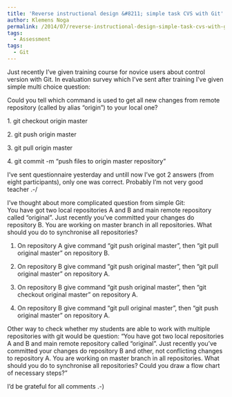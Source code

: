 ```yaml
---
title: 'Reverse instructional design &#8211; simple task CVS with Git'
author: Klemens Noga
permalink: /2014/07/reverse-instructional-design-simple-task-cvs-with-git/
tags:
  - Assessment
tags:
  - Git
---
```

Just recently I&#8217;ve given training course for novice users about control version with Git. In evaluation survey which I&#8217;ve sent after training I&#8217;ve given simple multi choice question:

Could you tell which command is used to get all new changes from remote repository (called by alias &#8220;origin&#8221;) to your local one?

1. git checkout origin master

2. git push origin master

3. git pull origin master

4. git commit -m &#8220;push files to origin master repository&#8221;

I&#8217;ve sent questionnaire yesterday and untill now I&#8217;ve got 2 answers (from eight participants), only one was correct. Probably I&#8217;m not very good teacher .-/

I&#8217;ve thought about more complicated question from simple Git:  
You have got two local repositories A and B and main remote repository called &#8220;original&#8221;. Just recently you&#8217;ve committed your changes do repository B. You are working on master branch in all repositories. What should you do to synchronise all repositories?

1. On repository A give command &#8220;git push original master&#8221;, then &#8220;git pull original master&#8221; on repository B.

2. On repository B give command &#8220;git push original master&#8221;, then &#8220;git pull original master&#8221; on repository A.

3. On repository B give command &#8220;git push original master&#8221;, then &#8220;git checkout original master&#8221; on repository A.

4. On repository B give command &#8220;git pull original master&#8221;, then &#8220;git push original master&#8221; on repository A.

Other way to check whether my students are able to work with multiple repositories with git would be question: &#8220;You have got two local repositories A and B and main remote repository called &#8220;original&#8221;. Just recently you&#8217;ve committed your changes do repository B and other, not conflicting changes to repository A. You are working on master branch in all repositories. What should you do to synchronise all repositories? Could you draw a flow chart of necessary steps?&#8221;

I&#8217;d be grateful for all comments .-)

&nbsp;
